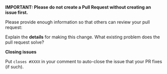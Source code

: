 **IMPORTANT: Please do not create a Pull Request without creating an issue first.**

Please provide enough information so that others can review your pull request:

<!-- You can skip this if you're fixing a typo. -->

Explain the **details** for making this change. What existing problem does the pull request solve?

<!-- Example: When "Adding a function to do X", explain why it is necessary to have a way to do X. -->

<!-- Make sure tests pass on Travis and make sure to run npm run lint and npm run prettier.. -->

**Closing issues**

Put `closes #XXXX` in your comment to auto-close the issue that your PR fixes (if such).

